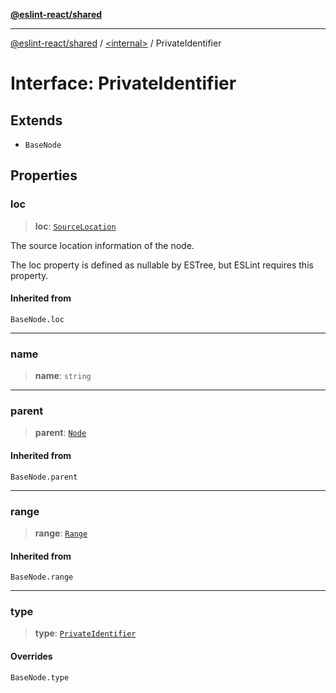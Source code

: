 [**@eslint-react/shared**](../../README.md)

***

[@eslint-react/shared](../../README.md) / [\<internal\>](../README.md) / PrivateIdentifier

# Interface: PrivateIdentifier

## Extends

- `BaseNode`

## Properties

### loc

> **loc**: [`SourceLocation`](SourceLocation.md)

The source location information of the node.

The loc property is defined as nullable by ESTree, but ESLint requires this property.

#### Inherited from

`BaseNode.loc`

***

### name

> **name**: `string`

***

### parent

> **parent**: [`Node`](../type-aliases/Node.md)

#### Inherited from

`BaseNode.parent`

***

### range

> **range**: [`Range`](../type-aliases/Range.md)

#### Inherited from

`BaseNode.range`

***

### type

> **type**: [`PrivateIdentifier`](../README.md#privateidentifier)

#### Overrides

`BaseNode.type`
